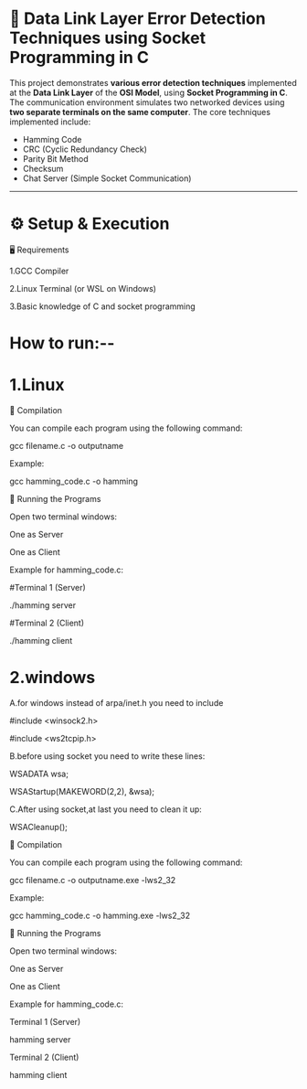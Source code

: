 # 🔗 Data Link Layer Error Detection Techniques using Socket Programming in C

This project demonstrates **various error detection techniques** implemented at the **Data Link Layer** of the **OSI Model**, using **Socket Programming in C**. The communication environment simulates two networked devices using **two separate terminals on the same computer**. The core techniques implemented include:

- Hamming Code
- CRC (Cyclic Redundancy Check)
- Parity Bit Method
- Checksum
- Chat Server (Simple Socket Communication)

---
# ⚙️ Setup & Execution<br>

🖥️ Requirements<br>

1.GCC Compiler<br>

2.Linux Terminal (or WSL on Windows)<br>

3.Basic knowledge of C and socket programming<br>

# How to run:--<br>

# 1.Linux<br>

🧪 Compilation<br>

You can compile each program using the following command:<br>

gcc filename.c -o outputname<br>

Example:<br>

gcc hamming_code.c -o hamming<br>

🔌 Running the Programs<br>

Open two terminal windows:<br>

One as Server<br>

One as Client<br>

Example for hamming_code.c:<br>

#Terminal 1 (Server)<br>

./hamming server<br>

#Terminal 2 (Client)<br>

./hamming client<br>

# 2.windows<br>

A.for windows instead of arpa/inet.h you need to include <br>

#include <winsock2.h><br>

#include <ws2tcpip.h><br>

B.before using socket you need to write these lines:<br>

WSADATA wsa;<br>

WSAStartup(MAKEWORD(2,2), &wsa);<br>

C.After using socket,at last you need to clean it up:<br>

WSACleanup();<br>

🧪 Compilation<br>

You can compile each program using the following command:<br>

gcc filename.c -o outputname.exe -lws2_32<br>

Example:<br>

gcc hamming_code.c -o hamming.exe -lws2_32<br>

🔌 Running the Programs<br>

Open two terminal windows:<br>

One as Server<br>

One as Client<br>

Example for hamming_code.c:<br>

Terminal 1 (Server)<br>

hamming server<br>

Terminal 2 (Client)<br>

hamming client<br>



